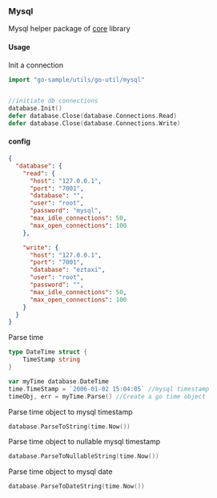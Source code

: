 ### Mysql

Mysql helper package of [core](http://gitlab.mytaxi.lk/pickme/go-util) library

#### Usage

Init a connection

```go
import "go-sample/utils/go-util/mysql"


//initiate db connections
database.Init()
defer database.Close(database.Connections.Read)
defer database.Close(database.Connections.Write)

```
#### config

```json
{
  "database": {
    "read": {
      "host": "127.0.0.1",
      "port": "7001",
      "database": "",
      "user": "root",
      "password": "mysql",
      "max_idle_connections": 50,
      "max_open_connections": 100
    },

    "write": {
      "host": "127.0.0.1",
      "port": "7001",
      "database": "eztaxi",
      "user": "root",
      "password": "",
      "max_idle_connections": 50,
      "max_open_connections": 100
    }
  }
}
```
Parse time
 
```go
type DateTime struct {
	TimeStamp string
}

var myTime database.DateTime
time.TimeStamp = `2006-01-02 15:04:05` //mysql timestamp
timeObj, err = myTime.Parse() //Create a go time object

```
 
Parse time object to mysql timestamp
```go
database.ParseToString(time.Now())
``` 

Parse time object to nullable mysql timestamp
```go
database.ParseToNullableString(time.Now())
``` 

Parse time object to mysql date
```go
database.ParseToDateString(time.Now())
``` 
